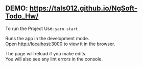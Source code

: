 ## DEMO: https://tals012.github.io/NgSoft-Todo_Hw/

To run the Project Use: `yarn start`

Runs the app in the development mode.\
Open [http://localhost:3000](http://localhost:3000) to view it in the browser.

The page will reload if you make edits.\
You will also see any lint errors in the console.
